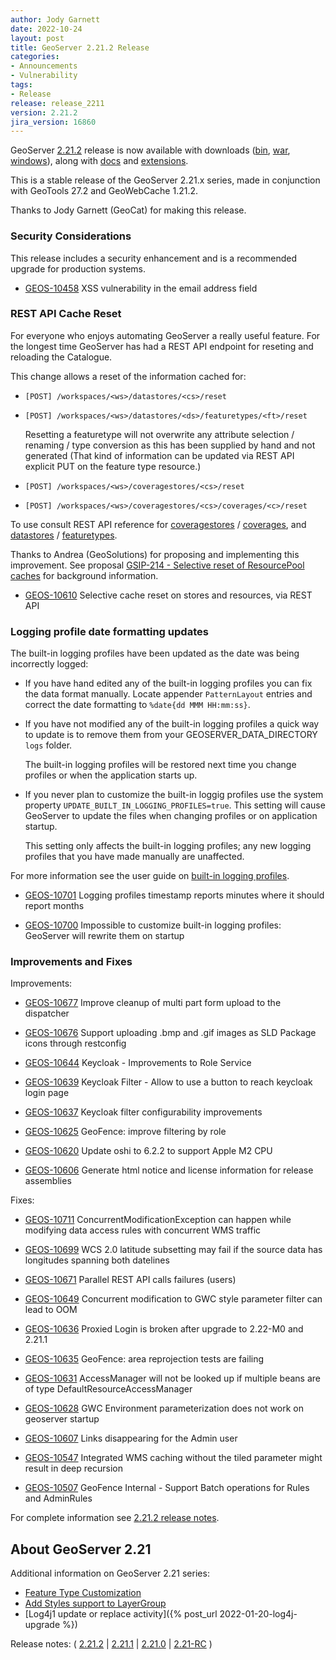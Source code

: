 ```yaml
---
author: Jody Garnett
date: 2022-10-24
layout: post
title: GeoServer 2.21.2 Release
categories:
- Announcements
- Vulnerability
tags:
- Release
release: release_2211
version: 2.21.2
jira_version: 16860 
---
```


GeoServer [2.21.2](/release/2.21.2/) release is now available with downloads ([bin](https://sourceforge.net/projects/geoserver/files/GeoServer/2.21.2/geoserver-2.21.2-bin.zip/download), [war](https://sourceforge.net/projects/geoserver/files/GeoServer/2.21.2/geoserver-2.21.2-war.zip/download), [windows](https://sourceforge.net/projects/geoserver/files/GeoServer/2.21.2/GeoServer-2.21.2-winsetup.exe/download)), along with [docs](https://sourceforge.net/projects/geoserver/files/GeoServer/2.21.2/geoserver-2.21.2-htmldoc.zip/download) and [extensions](https://sourceforge.net/projects/geoserver/files/GeoServer/2.21.2/extensions/).

This is a stable release of the GeoServer 2.21.x series, made in conjunction with GeoTools 27.2 
and GeoWebCache 1.21.2.

Thanks to Jody Garnett (GeoCat) for making this release.

### Security Considerations

This release includes a security enhancement and is a recommended upgrade for production systems.

* [GEOS-10458](https://osgeo-org.atlassian.net/browse/GEOS-10598) XSS vulnerability in the email address field
  
### REST API Cache Reset

For everyone who enjoys automating GeoServer a really useful feature. For the longest time GeoServer has had a REST API endpoint for reseting and reloading the Catalogue. 

This change allows a reset of the information cached for:

* ``[POST] /workspaces/<ws>/datastores/<cs>/reset``
* ``[POST] /workspaces/<ws>/datastores/<ds>/featuretypes/<ft>/reset``

  Resetting a featuretype will not overwrite any attribute selection / renaming / type conversion as this has been supplied by hand and not generated (That kind of information can be updated via REST API explicit PUT on the feature type resource.)

* ``[POST] /workspaces/<ws>/coveragestores/<cs>/reset``
* ``[POST] /workspaces/<ws>/coveragestores/<cs>/coverages/<c>/reset``

To use consult REST API reference for [coveragestores](http://docs.geoserver.org/latest/en/api/#1.0.0/coveragestores.yaml) / [coverages](http://docs.geoserver.org/latest/en/api/#1.0.0/coverages.yaml]), and  [datastores](http://docs.geoserver.org/latest/en/api/#1.0.0/datastores.yaml) / [featuretypes](http://docs.geoserver.org/latest/en/api/#1.0.0/featuretypes.yaml).

Thanks to Andrea (GeoSolutions) for proposing and implementing this improvement. See proposal [GSIP-214 - Selective reset of ResourcePool caches](https://github.com/geoserver/geoserver/wiki/GSIP-214) for background information.

* [GEOS-10610](https://osgeo-org.atlassian.net/browse/GEOS-10610) Selective cache reset on stores and resources, via REST API

### Logging profile date formatting updates

The built-in logging profiles have been updated as the date was being incorrectly logged:

* If you have hand edited any of the built-in logging profiles you can fix the data format manually. Locate appender ``PatternLayout`` entries and correct the date formatting to ``%date{dd MMM HH:mm:ss}``.

* If you have not modified any of the built-in logging profiles a quick way to update is to remove them from your GEOSERVER_DATA_DIRECTORY ``logs`` folder.
  
  The built-in logging profiles will be restored next time you change profiles or when the application starts up. 

* If you never plan to customize the built-in loggig profiles use the system property ``UPDATE_BUILT_IN_LOGGING_PROFILES=true``. This setting will cause GeoServer to update the files when changing profiles or on application startup.
  
  This setting only affects the built-in logging profiles; any new logging profiles that you have
  made manually are unaffected.

For more information see the user guide on [built-in logging profiles](https://docs.geoserver.org/stable/en/user/configuration/logging.html#built-in-logging-profiles).

* [GEOS-10701](https://osgeo-org.atlassian.net/browse/GEOS-10701) Logging profiles timestamp reports minutes where it should report months

* [GEOS-10700](https://osgeo-org.atlassian.net/browse/GEOS-10700) Impossible to customize built-in logging profiles: GeoServer will rewrite them on startup


### Improvements and Fixes

Improvements:

* [GEOS-10677](https://osgeo-org.atlassian.net/browse/GEOS-10677)  Improve cleanup of multi part form upload to the dispatcher

* [GEOS-10676](https://osgeo-org.atlassian.net/browse/GEOS-10676) Support uploading .bmp and .gif images as SLD Package icons through restconfig

* [GEOS-10644](https://osgeo-org.atlassian.net/browse/GEOS-10644) Keycloak - Improvements to Role Service

* [GEOS-10639](https://osgeo-org.atlassian.net/browse/GEOS-10639) Keycloak Filter - Allow to use a button to reach keycloak login page

* [GEOS-10637](https://osgeo-org.atlassian.net/browse/GEOS-10637) Keycloak filter  configurability improvements

* [GEOS-10625](https://osgeo-org.atlassian.net/browse/GEOS-10625) GeoFence: improve filtering by role

* [GEOS-10620](https://osgeo-org.atlassian.net/browse/GEOS-10620) Update oshi to 6.2.2 to support Apple M2 CPU

* [GEOS-10606](https://osgeo-org.atlassian.net/browse/GEOS-10606) Generate html notice and license information for release assemblies

Fixes:

* [GEOS-10711](https://osgeo-org.atlassian.net/browse/GEOS-10711) ConcurrentModificationException can happen while modifying data access rules with concurrent WMS traffic

* [GEOS-10699](https://osgeo-org.atlassian.net/browse/GEOS-10699) WCS 2.0 latitude subsetting may fail if the source data has longitudes spanning both datelines

* [GEOS-10671](https://osgeo-org.atlassian.net/browse/GEOS-10671) Parallel REST API calls failures \(users\)

* [GEOS-10649](https://osgeo-org.atlassian.net/browse/GEOS-10649) Concurrent modification to GWC style parameter filter can lead to OOM

* [GEOS-10636](https://osgeo-org.atlassian.net/browse/GEOS-10636) Proxied Login is broken after upgrade to 2.22-M0 and 2.21.1

* [GEOS-10635](https://osgeo-org.atlassian.net/browse/GEOS-10635) GeoFence: area reprojection tests are failing

* [GEOS-10631](https://osgeo-org.atlassian.net/browse/GEOS-10631) AccessManager will not be looked up if multiple beans are of type DefaultResourceAccessManager

* [GEOS-10628](https://osgeo-org.atlassian.net/browse/GEOS-10628) GWC Environment parameterization does not work on geoserver startup

* [GEOS-10607](https://osgeo-org.atlassian.net/browse/GEOS-10607) Links disappearing for the Admin user

* [GEOS-10547](https://osgeo-org.atlassian.net/browse/GEOS-10547) Integrated WMS caching without the tiled parameter might result in deep recursion

* [GEOS-10507](https://osgeo-org.atlassian.net/browse/GEOS-10507) GeoFence Internal - Support Batch operations for Rules and AdminRules

For complete information see [2.21.2 release notes](https://github.com/geoserver/geoserver/releases/tag/2.21.2).

## About GeoServer 2.21

Additional information on GeoServer 2.21 series:

* [Feature Type Customization](https://github.com/geoserver/geoserver/wiki/GSIP-207)
* [Add Styles support to LayerGroup](https://github.com/geoserver/geoserver/wiki/GSIP-205)
* [Log4j1 update or replace activity]({% post_url 2022-01-20-log4j-upgrade %})

Release notes:
( [2.21.2](https://github.com/geoserver/geoserver/releases/tag/2.21.2)
| [2.21.1](https://github.com/geoserver/geoserver/releases/tag/2.21.1)
| [2.21.0](https://github.com/geoserver/geoserver/releases/tag/2.21.0)
| [2.21-RC](https://github.com/geoserver/geoserver/releases/tag/2.21-RC)
)
